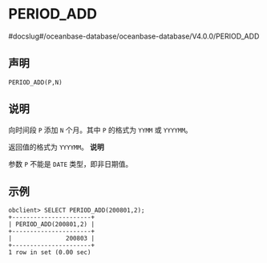 PERIOD_ADD 
===============================
#docslug#/oceanbase-database/oceanbase-database/V4.0.0/PERIOD_ADD


声明 
-----------------------

```unknow
PERIOD_ADD(P,N)
```



说明 
-----------------------

向时间段 `P` 添加 `N` 个月。其中 `P` 的格式为 `YYMM` 或 `YYYYMM`。

返回值的格式为 `YYYYMM`。
**说明**



参数 `P` 不能是 `DATE` 类型，即非日期值。

示例 
-----------------------

```unknow
obclient> SELECT PERIOD_ADD(200801,2);
+----------------------+
| PERIOD_ADD(200801,2) |
+----------------------+
|               200803 |
+----------------------+
1 row in set (0.00 sec)
```


